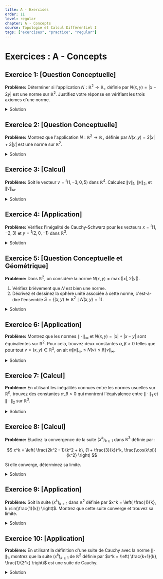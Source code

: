 ```yaml
---
title: A - Exercises
order: 11
level: regular
chapter: A - Concepts
course: Topologie et Calcul Différentiel I
tags: ["exercises", "practice", "regular"]
---
```


# Exercices : A - Concepts

## Exercice 1: [Question Conceptuelle]

**Problème:** Déterminer si l'application $N: \mathbb{R}^2 \to \mathbb{R}_+$ définie par $N(x, y) = |x - 2y|$ est une norme sur $\mathbb{R}^2$. Justifiez votre réponse en vérifiant les trois axiomes d'une norme.

<details>

<summary>Solution</summary>

**Méthode:** Pour déterminer si $N$ est une norme, nous devons vérifier un par un les trois axiomes : séparation, homogénéité et inégalité triangulaire. Si l'un des axiomes n'est pas satisfait, l'application n'est pas une norme.

**Étapes:**

1.  **Vérification de l'axiome de séparation :**

    L'axiome de séparation stipule que $N(v) = 0 \iff v = 0_{\mathbb{R}^2}$. Ici, $v=(x,y)$ et $0_{\mathbb{R}^2}=(0,0)$.

    On a $N(x, y) = 0 \iff |x - 2y| = 0 \iff x - 2y = 0 \iff x = 2y$.

    Cette condition n'implique pas que $(x, y) = (0, 0)$. Par exemple, si nous prenons le vecteur non nul $v = (2, 1)$, nous avons $N(2, 1) = |2 - 2(1)| = |0| = 0$.

    Puisqu'il existe un vecteur non nul dont la "norme" est nulle, l'axiome de séparation n'est pas satisfait.

2.  **Conclusion :**

    Comme l'axiome de séparation n'est pas vérifié, il est inutile de vérifier les deux autres. L'application $N$ n'est pas une norme sur $\mathbb{R}^2$. (Une telle application est appelée une semi-norme).

**Réponse:** L'application $N(x, y) = |x - 2y|$ n'est **pas une norme** sur $\mathbb{R}^2$ car elle ne satisfait pas l'axiome de séparation.

</details>

## Exercice 2: [Question Conceptuelle]

**Problème:** Montrez que l'application $N: \mathbb{R}^2 \to \mathbb{R}_+$ définie par $N(x, y) = 2|x| + 3|y|$ est une norme sur $\mathbb{R}^2$.

<details>

<summary>Solution</summary>

**Méthode:** Nous devons vérifier que les trois axiomes d'une norme (séparation, homogénéité, inégalité triangulaire) sont satisfaits pour l'application $N$ donnée.

**Étapes:**

1.  **Axiome de séparation :** $N(x, y) = 0 \iff (x, y) = (0, 0)$.
    - $(\impliedby)$ Si $(x, y) = (0, 0)$, alors $N(0, 0) = 2|0| + 3|0| = 0$.
    - $(\implies)$ Si $N(x, y) = 0$, alors $2|x| + 3|y| = 0$. Comme $2|x| \ge 0$ et $3|y| \ge 0$, leur somme est nulle si et seulement si les deux termes sont nuls.

      $2|x|=0 \implies |x|=0 \implies x=0$.

      $3|y|=0 \implies |y|=0 \implies y=0$.

      Donc, $(x, y) = (0, 0)$.

    L'axiome de séparation est vérifié.

2.  **Axiome d'homogénéité :** $N(\lambda(x, y)) = |\lambda| N(x, y)$ pour tout $\lambda \in \mathbb{R}$.

    Soit $\lambda \in \mathbb{R}$ et $(x, y) \in \mathbb{R}^2$. Le vecteur $\lambda(x,y)$ est $(\lambda x, \lambda y)$.

    $N(\lambda x, \lambda y) = 2|\lambda x| + 3|\lambda y|$

    En utilisant la propriété $|\alpha \beta| = |\alpha||\beta|$, on obtient :

    $N(\lambda x, \lambda y) = 2|\lambda||x| + 3|\lambda||y| = |\lambda|(2|x| + 3|y|) = |\lambda| N(x, y)$.

    L'axiome d'homogénéité est vérifié.

3.  **Inégalité triangulaire :** $N(v_1 + v_2) \leq N(v_1) + N(v_2)$.

    Soient $v_1 = (x_1, y_1)$ et $v_2 = (x_2, y_2)$. Leur somme est $v_1 + v_2 = (x_1+x_2, y_1+y_2)$.

    $N(v_1 + v_2) = N(x_1+x_2, y_1+y_2) = 2|x_1+x_2| + 3|y_1+y_2|$.

    On utilise l'inégalité triangulaire pour la valeur absolue sur $\mathbb{R}$ : $|a+b| \le |a|+|b|$.

    $2|x_1+x_2| \le 2(|x_1| + |x_2|) = 2|x_1| + 2|x_2|$.

    $3|y_1+y_2| \le 3(|y_1| + |y_2|) = 3|y_1| + 3|y_2|$.

    En additionnant ces deux inégalités :

    $N(v_1 + v_2) \le (2|x_1| + 2|x_2|) + (3|y_1| + 3|y_2|)$.

    En réarrangeant les termes :

    $N(v_1 + v_2) \le (2|x_1| + 3|y_1|) + (2|x_2| + 3|y_2|) = N(x_1, y_1) + N(x_2, y_2) = N(v_1) + N(v_2)$.

    L'inégalité triangulaire est vérifiée.

**Réponse:** L'application $N(x, y) = 2|x| + 3|y|$ est une norme sur $\mathbb{R}^2$ car elle satisfait les trois axiomes de séparation, d'homogénéité et d'inégalité triangulaire.

</details>

## Exercice 3: [Calcul]

**Problème:** Soit le vecteur $v = {^t(1, -3, 0, 5)}$ dans $\mathbb{R}^4$. Calculez $\|v\|_1$, $\|v\|_2$, et $\|v\|_\infty$.

<details>

<summary>Solution</summary>

**Méthode:** Nous appliquons directement les définitions des normes 1, 2 et infinie pour le vecteur $v$ donné.

Pour un vecteur $x = (x_1, x_2, x_3, x_4)$:

$\|x\|_1 = |x_1| + |x_2| + |x_3| + |x_4|$

$\|x\|_2 = \sqrt{x_1^2 + x_2^2 + x_3^2 + x_4^2}$

$\|x\|_\infty = \max(|x_1|, |x_2|, |x_3|, |x_4|)$

**Étapes:**

1.  **Calcul de la norme 1 :**

    $\|v\|_1 = |1| + |-3| + |0| + |5|$

    $\|v\|_1 = 1 + 3 + 0 + 5 = 9$

2.  **Calcul de la norme 2 (euclidienne) :**

    $\|v\|_2 = \sqrt{1^2 + (-3)^2 + 0^2 + 5^2}$

    $\|v\|_2 = \sqrt{1 + 9 + 0 + 25} = \sqrt{35}$

3.  **Calcul de la norme infinie :**

    $\|v\|_\infty = \max(|1|, |-3|, |0|, |5|)$

    $\|v\|_\infty = \max(1, 3, 0, 5) = 5$

**Réponse:** Pour le vecteur $v = {^t(1, -3, 0, 5)}$, nous avons :

$\|v\|_1 = 9$

$\|v\|_2 = \sqrt{35}$

$\|v\|_\infty = 5$

</details>

## Exercice 4: [Application]

**Problème:** Vérifiez l'inégalité de Cauchy-Schwarz pour les vecteurs $x = {^t(1, -2, 3)}$ et $y = {^t(2, 0, -1)}$ dans $\mathbb{R}^3$.

<details>

<summary>Solution</summary>

**Méthode:** L'inégalité de Cauchy-Schwarz stipule que $|\langle x, y \rangle| \leq \|x\|_2 \|y\|_2$. Nous allons calculer séparément le membre de gauche (la valeur absolue du produit scalaire) et le membre de droite (le produit des normes euclidiennes) pour les vecteurs donnés, puis comparer les résultats.

**Étapes:**

1.  **Calcul du produit scalaire $\langle x, y \rangle$ :**

    Le produit scalaire usuel est $\langle x, y \rangle = \sum_{j=1}^n x_j y_j$.

    $\langle x, y \rangle = (1)(2) + (-2)(0) + (3)(-1)$

    $\langle x, y \rangle = 2 + 0 - 3 = -1$

2.  **Calcul du membre de gauche : $|\langle x, y \rangle|$**

    $|\langle x, y \rangle| = |-1| = 1$

3.  **Calcul de la norme euclidienne de $x$ : $\|x\|_2$**

    $\|x\|_2 = \sqrt{1^2 + (-2)^2 + 3^2} = \sqrt{1 + 4 + 9} = \sqrt{14}$

4.  **Calcul de la norme euclidienne de $y$ : $\|y\|_2$**

    $\|y\|_2 = \sqrt{2^2 + 0^2 + (-1)^2} = \sqrt{4 + 0 + 1} = \sqrt{5}$

5.  **Calcul du membre de droite : $\|x\|_2 \|y\|_2$**

    $\|x\|_2 \|y\|_2 = \sqrt{14} \times \sqrt{5} = \sqrt{14 \times 5} = \sqrt{70}$

6.  **Vérification de l'inégalité :**

    Nous devons comparer $1$ et $\sqrt{70}$.

    Puisque $8^2 = 64$ et $9^2 = 81$, on a $\sqrt{70} \approx 8.36$.

    Clairement, $1 \leq \sqrt{70}$. L'inégalité est vérifiée.

**Réponse:** Pour les vecteurs $x$ et $y$ donnés, nous avons $|\langle x, y \rangle| = 1$ et $\|x\|_2 \|y\|_2 = \sqrt{70}$. L'inégalité de Cauchy-Schwarz $1 \leq \sqrt{70}$ est bien vérifiée.

</details>

## Exercice 5: [Question Conceptuelle et Géométrique]

**Problème:** Dans $\mathbb{R}^2$, on considère la norme $N(x, y) = \max(|x|, 2|y|)$.

1.  Vérifiez brièvement que $N$ est bien une norme.
2.  Décrivez et dessinez la sphère unité associée à cette norme, c'est-à-dire l'ensemble $S = \{(x, y) \in \mathbb{R}^2 \mid N(x, y) = 1\}$.

<details>

<summary>Solution</summary>

**Méthode:**

1. Pour prouver que $N$ est une norme, on vérifie les trois axiomes. La preuve est très similaire à celle pour la norme infinie standard.
2. Pour dessiner la sphère unité, on analyse l'équation $N(x,y)=1$, soit $\max(|x|, 2|y|) = 1$. Cette équation se décompose en deux conditions : $|x| \le 1$ et $2|y| \le 1$, avec au moins une égalité.

**Étapes:**

1.  **Vérification des axiomes de la norme :**
    - **Séparation:** $N(x,y)=0 \iff \max(|x|, 2|y|)=0 \iff |x|=0 \text{ et } 2|y|=0 \iff x=0 \text{ et } y=0$. C'est vérifié.
    - **Homogénéité:** $N(\lambda x, \lambda y) = \max(|\lambda x|, 2|\lambda y|) = \max(|\lambda||x|, |\lambda|2|y|) = |\lambda|\max(|x|, 2|y|) = |\lambda|N(x,y)$. C'est vérifié.
    - **Inégalité triangulaire:** $N(x_1+x_2, y_1+y_2) = \max(|x_1+x_2|, 2|y_1+y_2|)$. Par l'inégalité triangulaire sur $\mathbb{R}$, on a $|x_1+x_2| \le |x_1|+|x_2|$ et $2|y_1+y_2| \le 2|y_1|+2|y_2|$.

    $\max(|x_1+x_2|, 2|y_1+y_2|) \le \max(|x_1|+|x_2|, 2|y_1|+2|y_2|)$.

    On a $|x_1| \le \max(|x_1|, 2|y_1|) = N(x_1, y_1)$ et $|x_2| \le N(x_2, y_2)$.

    De même, $2|y_1| \le N(x_1, y_1)$ et $2|y_2| \le N(x_2, y_2)$.

    Donc $|x_1|+|x_2| \le N(x_1, y_1) + N(x_2, y_2)$ et $2|y_1|+2|y_2| \le N(x_1, y_1) + N(x_2, y_2)$.

    Finalement, $\max(|x_1|+|x_2|, 2|y_1|+2|y_2|) \le N(x_1, y_1) + N(x_2, y_2)$. L'inégalité triangulaire est vérifiée.

2.  **Description et dessin de la sphère unité :**

    L'équation de la sphère unité est $\max(|x|, 2|y|) = 1$.

    Cette équation est équivalente au système suivant :

    (a) $|x| \leq 1$

    (b) $2|y| \leq 1 \iff |y| \leq 1/2$

    (c) Au moins une des deux inégalités (a) ou (b) doit être une égalité. C'est-à-dire $|x|=1$ ou $|y|=1/2$.

    Cela décrit les bords d'un rectangle. Les conditions (a) et (b) définissent un rectangle centré à l'origine, dont les côtés sont délimités par les droites $x=1, x=-1, y=1/2, y=-1/2$. La condition (c) nous dit que les points de la sphère unité sont précisément les points sur le bord de ce rectangle.

    Les sommets de ce rectangle sont $(1, 1/2)$, $(-1, 1/2)$, $(-1, -1/2)$ et $(1, -1/2)$.

    **Dessin :**

    ```mermaid

    graph TD

        subgraph Plan cartésien

            A[ ] -- x --> B[ ]

            C[ ] -- y --> D[ ]

        end

        style A fill:none,stroke:none

        style B fill:none,stroke:none

        style C fill:none,stroke:none

        style D fill:none,stroke:none

        linkStyle 0 stroke:black,stroke-width:1px

        linkStyle 1 stroke:black,stroke-width:1px

        subgraph Sphère Unité

            S1((1, 1/2)) --- S2((-1, 1/2))

            S2 --- S3((-1, -1/2))

            S3 --- S4((1, -1/2))

            S4 --- S1

        end

    ```

    (Mermaid ne permet pas un dessin précis, mais il s'agit d'un rectangle avec les sommets indiqués.)

**Réponse:** La sphère unité pour la norme $N(x, y) = \max(|x|, 2|y|)$ est un rectangle centré à l'origine avec les sommets aux points $(1, 1/2), (-1, 1/2), (-1, -1/2), (1, -1/2)$.

</details>

## Exercice 6: [Application]

**Problème:** Montrez que les normes $\|\cdot\|_\infty$ et $N(x, y) = |x| + |x-y|$ sont équivalentes sur $\mathbb{R}^2$. Pour cela, trouvez deux constantes $\alpha, \beta > 0$ telles que pour tout $v=(x,y) \in \mathbb{R}^2$, on ait $\alpha \|v\|_\infty \leq N(v) \leq \beta \|v\|_\infty$.

<details>

<summary>Solution</summary>

**Méthode:** Nous devons trouver des constantes $\alpha$ et $\beta$ en établissant une double inégalité. On commence par l'inégalité la plus simple (trouver $\beta$) en majorant $N(v)$ par un multiple de $\|v\|_\infty$. Ensuite, on cherche à minorer $N(v)$ par un multiple de $\|v\|_\infty$ pour trouver $\alpha$.

**Étapes:**

1.  **Trouver la constante de majoration $\beta$ :**

    On veut majorer $N(x, y) = |x| + |x-y|$ en fonction de $\|v\|_\infty = \max(|x|, |y|)$.

    On utilise l'inégalité triangulaire pour la valeur absolue : $|x-y| \le |x| + |-y| = |x| + |y|$.

    Donc, $N(x, y) = |x| + |x-y| \le |x| + (|x| + |y|) = 2|x| + |y|$.

    Par définition de la norme infinie, $|x| \le \|v\|_\infty$ et $|y| \le \|v\|_\infty$.

    Ainsi, $N(x, y) \le 2\|v\|_\infty + \|v\|_\infty = 3\|v\|_\infty$.

    Nous pouvons donc prendre $\beta = 3$.

2.  **Trouver la constante de minoration $\alpha$ :**

    On veut minorer $N(x, y) = |x| + |x-y|$ en fonction de $\|v\|_\infty = \max(|x|, |y|)$.

    On doit minorer $|x|$ et $|y|$ en fonction de $N(x,y)$.

    On a $|x| \le |x| + |x-y| = N(x,y)$.

    Pour minorer $|y|$, on utilise l'inégalité triangulaire renversée : $|y| = |x - (x-y)| \le |x| + |x-y| = N(x, y)$.

    Puisque $|x| \le N(x, y)$ et $|y| \le N(x, y)$, on peut dire que le maximum des deux est aussi inférieur ou égal à $N(x, y)$.

    $\|v\|_\infty = \max(|x|, |y|) \le N(x, y)$.

    Cela s'écrit $1 \cdot \|v\|_\infty \le N(x, y)$.

    Nous pouvons donc prendre $\alpha = 1$.

3.  **Conclusion :**

    Nous avons trouvé $\alpha = 1$ et $\beta = 3$ tels que pour tout $v=(x,y) \in \mathbb{R}^2$ :

    $1 \cdot \|v\|_\infty \leq N(v) \leq 3 \cdot \|v\|_\infty$.

    Les normes sont donc équivalentes.

**Réponse:** Les normes sont équivalentes. On peut prendre les constantes $\alpha=1$ et $\beta=3$, ce qui donne l'encadrement :

$$ \|v\|_\infty \leq |x| + |x-y| \leq 3 \|v\|_\infty $$

</details>

## Exercice 7: [Calcul]

**Problème:** En utilisant les inégalités connues entre les normes usuelles sur $\mathbb{R}^n$, trouvez des constantes $\alpha, \beta > 0$ qui montrent l'équivalence entre $\|\cdot\|_1$ et $\|\cdot\|_2$ sur $\mathbb{R}^3$.

<details>

<summary>Solution</summary>

**Méthode:** Nous utilisons les inégalités générales prouvées en cours pour l'équivalence des normes sur $\mathbb{R}^n$ :

1. $\|x\|_2 \le \|x\|_1$
2. $\|x\|_1 \le \sqrt{n} \|x\|_2$

Nous allons appliquer ces formules au cas spécifique où $n=3$.

**Étapes:**

1.  **Majoration de $\|x\|_2$ par $\|x\|_1$ :**

    L'inégalité $\|x\|_2 \le \|x\|_1$ est vraie pour tout $n$.

    Pour le voir, on met au carré les deux côtés (qui sont positifs) :

    $\|x\|_2^2 = \sum_{j=1}^n x_j^2$

    $\|x\|_1^2 = (\sum_{j=1}^n |x_j|)^2 = \sum_{j=1}^n x_j^2 + \sum_{i \neq j} |x_i||x_j|$.

    Clairement, $\sum_{j=1}^n x_j^2 \le (\sum_{j=1}^n |x_j|)^2$. En prenant la racine carrée, on obtient $\|x\|_2 \le \|x\|_1$.

    Cette inégalité nous donne une partie de l'encadrement.

2.  **Majoration de $\|x\|_1$ par $\|x\|_2$ :**

    L'inégalité générale est $\|x\|_1 \le \sqrt{n} \|x\|_2$.

    Dans notre cas, $n=3$, donc l'inégalité devient $\|x\|_1 \le \sqrt{3} \|x\|_2$.

    Cette inégalité peut être prouvée en utilisant l'inégalité de Cauchy-Schwarz. Soit $u=(|x_1|, |x_2|, |x_3|)$ et $v=(1, 1, 1)$.

    $\langle u, v \rangle = |x_1| + |x_2| + |x_3| = \|x\|_1$.

    $\|u\|_2 = \sqrt{|x_1|^2+|x_2|^2+|x_3|^2} = \sqrt{x_1^2+x_2^2+x_3^2} = \|x\|_2$.

    $\|v\|_2 = \sqrt{1^2+1^2+1^2} = \sqrt{3}$.

    Par Cauchy-Schwarz, $|\langle u, v \rangle| \le \|u\|_2 \|v\|_2$, ce qui donne $\|x\|_1 \le \|x\|_2 \sqrt{3}$.

3.  **Combinaison des inégalités :**

    Nous avons $\|x\|_2 \le \|x\|_1$ et $\|x\|_1 \le \sqrt{3} \|x\|_2$.

    De la première inégalité, on peut écrire $\frac{1}{\sqrt{3}} \|x\|_1 \le \|x\|_2$.

    En combinant, on obtient :

    $\frac{1}{\sqrt{3}} \|x\|_1 \leq \|x\|_2 \leq 1 \cdot \|x\|_1$.

    Les constantes d'équivalence sont donc $\alpha = \frac{1}{\sqrt{3}}$ et $\beta = 1$.

**Réponse:** Pour tout $x \in \mathbb{R}^3$, on a l'encadrement suivant :

$$ \frac{1}{\sqrt{3}} \|x\|_1 \leq \|x\|_2 \leq \|x\|_1 $$

Ceci montre que les normes $\|\cdot\|_1$ et $\|\cdot\|_2$ sont équivalentes sur $\mathbb{R}^3$ avec les constantes $\alpha = \frac{1}{\sqrt{3}}$ et $\beta = 1$.

</details>

## Exercice 8: [Calcul]

**Problème:** Étudiez la convergence de la suite $(x^k)_{k \ge 1}$ dans $\mathbb{R}^3$ définie par :

$$ x^k = \left( \frac{2k^2 - 1}{k^2 + k}, (1 + \frac{3}{k})^k, \frac{\cos(k\pi)}{k^2} \right) $$

Si elle converge, déterminez sa limite.

<details>

<summary>Solution</summary>

**Méthode:** Une suite de vecteurs converge si et seulement si chacune de ses suites de composantes converge. Nous allons donc étudier la limite de chaque composante séparément.

**Étapes:**

1.  **Étude de la première composante : $x_1^k = \frac{2k^2 - 1}{k^2 + k}$**

    Il s'agit d'une fraction rationnelle en $k$. Pour trouver la limite quand $k \to \infty$, on factorise par le terme de plus haut degré au numérateur et au dénominateur :

    $x_1^k = \frac{k^2(2 - 1/k^2)}{k^2(1 + 1/k)} = \frac{2 - 1/k^2}{1 + 1/k}$

    Quand $k \to \infty$, $1/k^2 \to 0$ et $1/k \to 0$.

    Donc, $\lim_{k \to \infty} x_1^k = \frac{2 - 0}{1 + 0} = 2$.

2.  **Étude de la deuxième composante : $x_2^k = (1 + \frac{3}{k})^k$**

    C'est une forme indéterminée de type $1^\infty$. On reconnaît la forme de la limite qui définit l'exponentielle : $\lim_{n \to \infty} (1 + \frac{a}{n})^n = e^a$.

    Ici, $a=3$.

    Donc, $\lim_{k \to \infty} x_2^k = e^3$.

3.  **Étude de la troisième composante : $x_3^k = \frac{\cos(k\pi)}{k^2}$**

    Le terme $\cos(k\pi)$ prend les valeurs $-1, 1, -1, 1, \dots$ pour $k=1, 2, 3, 4, \dots$. En fait, $\cos(k\pi) = (-1)^k$.

    Donc, $x_3^k = \frac{(-1)^k}{k^2}$.

    Le numérateur est borné (entre -1 et 1) et le dénominateur tend vers $+\infty$.

    On peut utiliser le théorème des gendarmes :

    $-\frac{1}{k^2} \leq \frac{(-1)^k}{k^2} \leq \frac{1}{k^2}$

    Comme $\lim_{k \to \infty} -\frac{1}{k^2} = 0$ et $\lim_{k \to \infty} \frac{1}{k^2} = 0$, on conclut que :

    $\lim_{k \to \infty} x_3^k = 0$.

4.  **Conclusion :**

    Chacune des trois composantes converge. La suite de vecteurs $(x^k)$ converge donc vers le vecteur dont les composantes sont les limites respectives.

**Réponse:** La suite $(x^k)$ converge vers le vecteur limite $a = {^t(2, e^3, 0)}$.

$$ \lim_{k \to \infty} x^k = \begin{pmatrix} 2 \\ e^3 \\ 0 \end{pmatrix} $$

</details>

## Exercice 9: [Application]

**Problème:** Soit la suite $(x^k)_{k \ge 1}$ dans $\mathbb{R}^2$ définie par $x^k = \left( \frac{1}{k}, k \sin(\frac{1}{k}) \right)$. Montrez que cette suite converge et trouvez sa limite.

<details>

<summary>Solution</summary>

**Méthode:** Nous allons étudier la convergence de chaque composante de la suite. Pour la deuxième composante, nous aurons une forme indéterminée de type $\infty \cdot 0$, que nous lèverons en utilisant une limite usuelle.

**Étapes:**

1.  **Étude de la première composante : $x_1^k = \frac{1}{k}$**

    C'est une suite de référence.

    $\lim_{k \to \infty} x_1^k = \lim_{k \to \infty} \frac{1}{k} = 0$.

2.  **Étude de la deuxième composante : $x_2^k = k \sin(\frac{1}{k})$**

    Quand $k \to \infty$, on a $\frac{1}{k} \to 0$. La forme est donc $\infty \cdot \sin(0) = \infty \cdot 0$, ce qui est une forme indéterminée.

    Pour la résoudre, on effectue le changement de variable $u = \frac{1}{k}$. Lorsque $k \to \infty$, $u \to 0^+$.

    La limite devient :

    $\lim_{k \to \infty} k \sin(\frac{1}{k}) = \lim_{u \to 0^+} \frac{1}{u} \sin(u) = \lim_{u \to 0} \frac{\sin(u)}{u}$

    C'est une limite fondamentale en analyse, dont la valeur est 1.

    Donc, $\lim_{k \to \infty} x_2^k = 1$.

3.  **Conclusion :**

    Les deux composantes convergent. La suite de vecteurs $(x^k)$ converge donc vers le vecteur limite $a = (0, 1)$.

**Réponse:** La suite $(x^k)$ converge vers le vecteur $a = {^t(0, 1)}$.

$$ \lim_{k \to \infty} x^k = \begin{pmatrix} 0 \\ 1 \end{pmatrix} $$

</details>

## Exercice 10: [Application]

**Problème:** En utilisant la définition d'une suite de Cauchy avec la norme $\|\cdot\|_1$, montrez que la suite $(x^k)_{k \ge 1}$ de $\mathbb{R}^2$ définie par $x^k = \left( \frac{k+1}{k}, \frac{1}{2^k} \right)$ est une suite de Cauchy.

<details>

<summary>Solution</summary>

**Méthode:** Nous devons montrer que pour tout $\varepsilon > 0$, il existe un rang $K_\varepsilon$ tel que pour tous $p, q \ge K_\varepsilon$, on a $\|x^p - x^q\|_1 < \varepsilon$. Nous allons calculer $\|x^p - x^q\|_1$ et le majorer par une expression qui tend vers 0.

**Étapes:**

1.  **Calculer la distance $\|x^p - x^q\|_1$ :**

    Soient $p, q$ deux entiers, supposons $p > q$ sans perte de généralité.

    $x^p - x^q = \left( \frac{p+1}{p} - \frac{q+1}{q}, \frac{1}{2^p} - \frac{1}{2^q} \right)$

    $x^p - x^q = \left( (1+\frac{1}{p}) - (1+\frac{1}{q}), \frac{1}{2^p} - \frac{1}{2^q} \right) = \left( \frac{1}{p} - \frac{1}{q}, \frac{1}{2^p} - \frac{1}{2^q} \right)$

    La norme 1 de cette différence est :

    $\|x^p - x^q\|_1 = \left| \frac{1}{p} - \frac{1}{q} \right| + \left| \frac{1}{2^p} - \frac{1}{2^q} \right|$

    Comme $p > q$, $\frac{1}{p} < \frac{1}{q}$ et $\frac{1}{2^p} < \frac{1}{2^q}$. Donc les termes dans les valeurs absolues sont négatifs.

    $\|x^p - x^q\|_1 = \left( \frac{1}{q} - \frac{1}{p} \right) + \left( \frac{1}{2^q} - \frac{1}{2^p} \right)$

2.  **Majorer l'expression :**

    Puisque $p>q$, on a $\frac{1}{p} > 0$ et $\frac{1}{2^p} > 0$. On peut majorer en enlevant les termes négatifs :

    $\|x^p - x^q\|_1 < \frac{1}{q} + \frac{1}{2^q}$.

3.  **Trouver le rang $K_\varepsilon$ :**

    Soit $\varepsilon > 0$. On veut trouver $K_\varepsilon$ tel que si $p, q \ge K_\varepsilon$ (et on a supposé $p>q$, donc il suffit de considérer $q \ge K_\varepsilon$), alors $\frac{1}{q} + \frac{1}{2^q} < \varepsilon$.

    On sait que $\frac{1}{q} \to 0$ et $\frac{1}{2^q} \to 0$ quand $q \to \infty$. Leur somme tend donc vers 0. Par définition de la limite, pour un $\varepsilon > 0$ donné, un tel rang $K_\varepsilon$ existe.

    Pour être plus concret, on peut traiter les deux termes séparément. On cherche $K_\varepsilon$ tel que pour $q \ge K_\varepsilon$ :

    $\frac{1}{q} < \frac{\varepsilon}{2}$ ET $\frac{1}{2^q} < \frac{\varepsilon}{2}$.

    La première inégalité est vraie pour $q > 2/\varepsilon$.

    La deuxième est vraie pour $2^q > 2/\varepsilon \iff q > \log_2(2/\varepsilon)$.

    Il suffit donc de choisir $K_\varepsilon$ plus grand que ces deux valeurs.

    Prenons $K_\varepsilon = \max(\lceil 2/\varepsilon \rceil + 1, \lceil \log_2(2/\varepsilon) \rceil + 1)$.

    Pour tout $q \ge K_\varepsilon$, on aura bien $\|x^p - x^q\|_1 < \frac{\varepsilon}{2} + \frac{\varepsilon}{2} = \varepsilon$.

4.  **Conclusion :**

    Pour tout $\varepsilon > 0$, nous avons montré l'existence d'un rang $K_\varepsilon$ tel que $\forall p, q \ge K_\varepsilon$, $N(x^p - x^q) < \varepsilon$. La suite $(x^k)$ est donc bien une suite de Cauchy.

**Réponse:** La suite est une suite de Cauchy. On peut le montrer en majorant $\|x^p - x^q\|_1$ par $\frac{1}{q} + \frac{1}{2^q}$ (pour $p>q$), une quantité qui peut être rendue arbitrairement petite pour $q$ suffisamment grand.

</details>